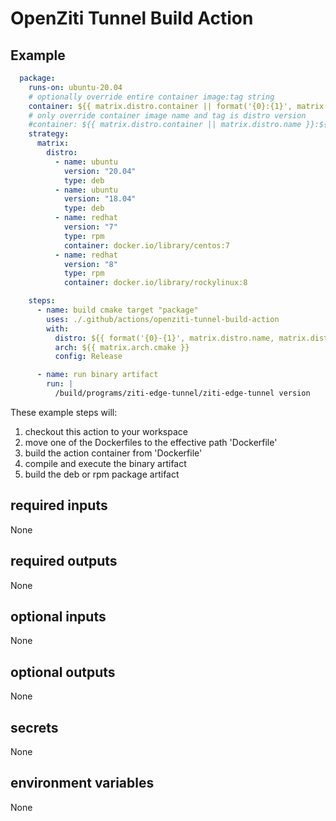 # OpenZiti Tunnel Build Action

## Example

```yaml
  package:
    runs-on: ubuntu-20.04
    # optionally override entire container image:tag string
    container: ${{ matrix.distro.container || format('{0}:{1}', matrix.distro.name, matrix.distro.version) }} 
    # only override container image name and tag is distro version
    #container: ${{ matrix.distro.container || matrix.distro.name }}:${{ matrix.distro.version }}
    strategy:
      matrix:
        distro:
          - name: ubuntu
            version: "20.04"
            type: deb
          - name: ubuntu
            version: "18.04"
            type: deb
          - name: redhat
            version: "7"
            type: rpm
            container: docker.io/library/centos:7
          - name: redhat
            version: "8"
            type: rpm
            container: docker.io/library/rockylinux:8

    steps:
      - name: build cmake target "package"
        uses: ./.github/actions/openziti-tunnel-build-action
        with:
          distro: ${{ format('{0}-{1}', matrix.distro.name, matrix.distro.version) }}
          arch: ${{ matrix.arch.cmake }}
          config: Release

      - name: run binary artifact
        run: |
          /build/programs/ziti-edge-tunnel/ziti-edge-tunnel version
```

These example steps will:

1. checkout this action to your workspace
1. move one of the Dockerfiles to the effective path 'Dockerfile'
1. build the action container from 'Dockerfile'
1. compile and execute the binary artifact
1. build the deb or rpm package artifact

## required inputs

None

## required outputs

None

## optional inputs

None

## optional outputs

None

## secrets

None

## environment variables

None
